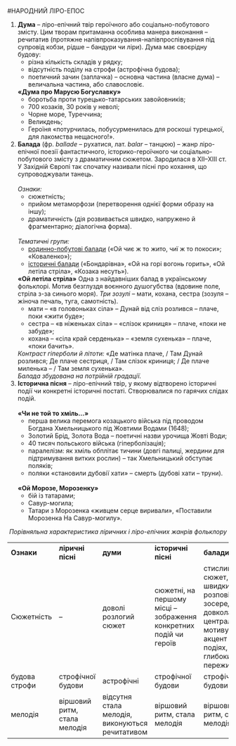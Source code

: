 #НАРОДНИЙ ЛІРО-ЕПОС

<ol>
  <li>
    <b>Дума</b> – ліро-епічний твір героїчного або соціально-побутового змісту. Цим творам притаманна особлива манера виконання – речитатив (протяжне напівпроказування-напівпроспівування під супровід кобзи, рідше – бандури чи ліри). Дума має своєрідну будову:
    <ul>
      <li>різна кількість складів у рядку;</li>
      <li>відсутність поділу на строфи (астрофічна будова);</li>
      <li>поетичний зачин (заплачка) – основна частина (власне дума) – величальна частина, або славословіє.</li>
    </ul> 
    <b>«Дума про Марусю Богуславку»</b>
    <ul>
      <li>боротьба проти турецько-татарських завойовників;</li>
      <li>700 козаків, 30 років у неволі;</li>
      <li>Чорне море, Туреччина;</li>
      <li>Великдень;</li>
      <li>Героїня «потурчилась, побусурменилась для роскоші турецької, для лакомства нещасного!».</li>
    </ul> 
  </li>
  <li>
    <b>Балада</b> (фр. <i>ballade</i> – рухатися, лат. <i>balar</i> – танцюю) – жанр ліро-епічної поезії фантастичного, історико-героїчного чи соціально-побутового змісту з драматичним сюжетом. Зародилася в XII–XIII ст. У Західній Європі так спочатку називали пісні про кохання, що супроводжували танець.<br><br>
    <i>Ознаки:</i>
    <ul>
      <li>сюжетність;</li>
      <li>прийом метаморфози (перетворення однієї форми образу на іншу);</li>
      <li>драматичність (дія розвивається швидко, напружено й фрагментарно; діалогічна форма).</li>
    </ul> <br>
     <i>Тематичні групи:</i>
    <ul>
      <li><u>родинно-побутові балади</u> («Ой чиє ж то жито, чиї ж то покоси»; «Коваленко»);</li>
      <li><u>історичні балади</u> («Бондарівна», «Ой на горі вогонь горить», «Ой летіла стріла», «Козака несуть»).</li>
    </ul>
    <b>«Ой летіла стріла»</b>
    Одна з найдавніших балад в українському фольклорі.
Мотив безглуздя воєнного душогубства (вдовине поле, стріла з-за синього моря).
<i>Три зозулі</i> – мати, кохана, сестра (зозуля – жіноча печаль, туга, самотність).
    <ul>
      <li>мати – «в головоньках сіла» – Дунай від сліз розлився – плаче, поки «жити буде»;</li>
      <li>сестра – «в ніженьках сіла» – «слізок криниця» – плаче, «поки не забуде»;</li>
      <li>кохана – «сіла край серденька» – «земля сухенька» – плаче, «поки бачить».</li>
    </ul> 
    <i>Контраст гіперболи й літоти:</i> «Де матінка плаче, / Там Дунай розлився; Де плаче сестриця, / Там слізок криниця; / Де плаче миленька – / Там земля сухенька».<br>
<i>Балада збудована на потрійній градації.</i> 
  </li>
  <li>
    <b>Історична пісня</b> – ліро-епічний твір, у якому відтворено історичні події чи конкретні історичні постаті. Створювалися по гарячих слідах подій.<br><br>
    <b>«Чи не той то хміль…»</b>
    <ul>
      <li>перша велика перемога козацького війська під проводом Богдана Хмельницького під Жовтими Водами (1648);</li>
      <li>Золотий Брід, Золота Вода – поетичні назви урочища Жовті Води;</li>
      <li>40 тисяч польського війська (гіперболізація);</li>
      <li>паралелізм: як хміль обплітає тичини (довгі палиці, жердини для підтримування витких рослин) – так Хмельницький обступає поляків;</li>
      <li>поляки «становили дубовії хати» – смерть (дубові хати – труни).</li>
    </ul>
    <br>
    <b>«Ой Морозе, Морозенку»</b>
    <ul>
      <li>бій із татарами;</li>
      <li>Савур-могила;</li>
      <li>Татари з Морозенка «живцем серце виривали», «Поставили Морозенка На Савур-могилу».</li>
    </ul>  
  </li> 
</ol> 

<center><i>Порівняльна характеристика ліричних і ліро-епічних жанрів фольклору </i></center> 

<table>
  <tr>
    <td>
      <b>Ознаки</b>
    </td>
    <td>
      <b>ліричні пісні</b>
    </td>
    <td>
      <b>думи</b>
    </td>
    <td>
      <b>історичні пісні</b>
    </td>
    <td>
      <b>балади</b>
    </td>
  </tr>
  <tr>
    <td>
      Сюжетність
    </td>
    <td>
      –
    </td>
    <td>
      доволі розлогий сюжет
    </td>
    <td>
      сюжетні, на першому місці – зображення конкретних подій чи героїв
    </td>
    <td>
      стислий сюжет, швидкий темп розповіді, що зосереджена довкола центрального мотиву; акцент не на подіях, а на глибоких переживаннях 
    </td>
  </tr>
  <tr>
    <td>
      будова строфи
    </td>
    <td>
      строфічної будови
    </td>
    <td>
      астрофічні
    </td>
    <td>
      строфічної будови
    </td>
    <td>
      строфічної будови 
    </td>
  </tr>
  <tr>
    <td>
      мелодія
    </td>
    <td>
      віршовий ритм, стала мелодія
    </td>
    <td>
      відсутня стала мелодія, виконуються речитативом
    </td>
    <td>
      віршовий ритм, стала мелодія
    </td>
    <td>
      віршовий ритм, стала мелодія
    </td>
  </tr>  
</table>  

